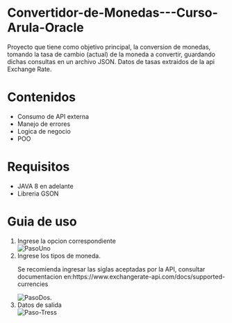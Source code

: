 # Convertidor-de-Monedas---Curso-Arula-Oracle
<p>Proyecto que tiene como objetivo principal, la conversion de monedas, tomando la tasa de cambio (actual) de la moneda a convertir, guardando dichas consultas en un archivo JSON.
  Datos de tasas extraidos de la api Exchange Rate.</p>

<h1>Contenidos</h1>
<ul>
  <li>Consumo de API externa</li>
  <li>Manejo de errores</li>
  <li>Logica de negocio</li>
  <li>POO</li>
</ul>

<h1>Requisitos</h1>
<ul>
  <li>JAVA 8 en adelante</li>
  <li>Libreria GSON</li>
</ul>

<h1>Guia de uso</h1>
<ol>
  <li>Ingrese la opcion correspondiente</li>
  <img src="https://i.ibb.co/WcrKSSH/PasoUno.png" alt="PasoUno" border="0">
  <li>Ingrese los tipos de moneda.</li>
  <p>Se recomienda ingresar las siglas aceptadas por la API, consultar documentacion en:<a>https://www.exchangerate-api.com/docs/supported-currencies</a></p>
  <img src="https://i.ibb.co/K9ms66H/PasoDos.jpg" alt="PasoDos" border="0">.
  <li>Datos de salida</li>
  <img src="https://i.ibb.co/kyCpCbS/Paso-Tress.jpg" alt="Paso-Tress" border="0">
</ol>


